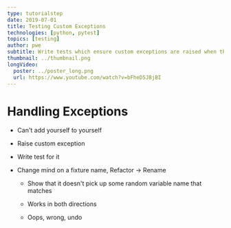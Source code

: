 ```yaml
---
type: tutorialstep
date: 2019-07-01
title: Testing Custom Exceptions
technologies: [python, pytest]
topics: [testing]
author: pwe
subtitle: Write tests which ensure custom exceptions are raised when they should be raised.
thumbnail: ../thumbnail.png
longVideo:
  poster: ../poster_long.png
  url: https://www.youtube.com/watch?v=bFheD5JBjBI
---
```


# Handling Exceptions

- Can't add yourself to yourself

- Raise custom exception

- Write test for it

- Change mind on a fixture name, Refactor -> Rename

    - Show that it doesn't pick up some random variable name that matches

    - Works in both directions

    - Oops, wrong, undo
